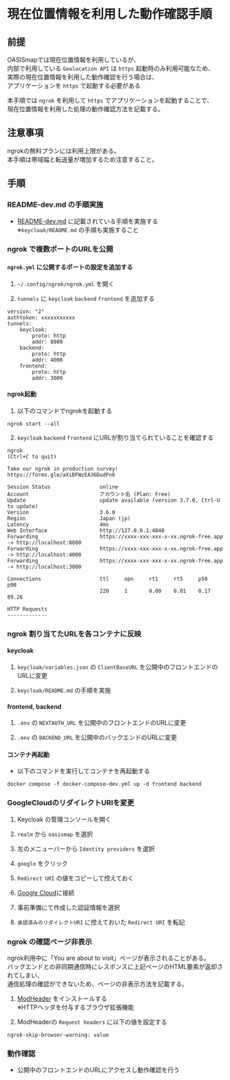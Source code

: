 # 現在位置情報を利用した動作確認手順

## 前提

OASISmapでは現在位置情報を利用しているが、  
内部で利用している `Geolocation API` は `https` 起動時のみ利用可能なため、  
実際の現在位置情報を利用した動作確認を行う場合は、  
アプリケーションを `https` で起動する必要がある  

本手順では `ngrok` を利用して `https` でアプリケーションを起動することで、  
現在位置情報を利用した処理の動作確認方法を記載する。

## 注意事項

ngrokの無料プランには利用上限がある。  
本手順は帯域幅と転送量が増加するため注意すること。

## 手順

### README-dev.md の手順実施

- [README-dev.md](../README-dev.md) に記載されている手順を実施する  
  ※`keycloak/README.md` の手順も実施すること

### ngrok で複数ポートのURLを公開

#### `ngrok.yml` に公開するポートの設定を追加する

1. `~/.config/ngrok/ngrok.yml` を開く

2. `tunnels` に `keycloak` `backend` `frontend` を追加する
```
version: "2"
authtoken: xxxxxxxxxxx
tunnels:
    keycloak:
        proto: http
        addr: 8080
    backend:
        proto: http
        addr: 4000
    frontend:
        proto: http
        addr: 3000
```

#### ngrok起動

1. 以下のコマンドでngrokを起動する

```
ngrok start --all
```

2. `keycloak` `backend` `frontend` にURLが割り当てられていることを確認する

```
ngrok                                                                                         (Ctrl+C to quit)
                                                                                                              
Take our ngrok in production survey! https://forms.gle/aXiBFWzEA36DudFn6                                      
                                                                                                              
Session Status                online                                                                          
Account                       アカウント名 (Plan: Free)                                                       
Update                        update available (version 3.7.0, Ctrl-U to update)                              
Version                       3.6.0                                                                           
Region                        Japan (jp)                                                                      
Latency                       4ms                                                                             
Web Interface                 http://127.0.0.1:4040                                                           
Forwarding                    https://xxxx-xxx-xxx-x-xx.ngrok-free.app -> http://localhost:8080               
Forwarding                    https://xxxx-xxx-xxx-x-xx.ngrok-free.app -> http://localhost:4000               
Forwarding                    https://xxxx-xxx-xxx-x-xx.ngrok-free.app -> http://localhost:3000               
                                                                                                              
Connections                   ttl     opn     rt1     rt5     p50     p90                                     
                              220     1       0.00    0.01    0.17    89.26                                   
                                                                                                              
HTTP Requests                                                                                                 
-------------    
```

### ngrok 割り当てたURLを各コンテナに反映

#### keycloak

1. `keycloak/variables.json` の `ClientBaseURL` を公開中のフロントエンドのURLに変更

2. `keycloak/README.md` の手順を実施

#### frontend, backend

1. `.env` の `NEXTAUTH_URL` を公開中のフロントエンドのURLに変更

2. `.env` の `BACKEND_URL` を公開中のバックエンドのURLに変更

#### コンテナ再起動

- 以下のコマンドを実行してコンテナを再起動する

```
docker compose -f docker-compose-dev.yml up -d frontend backend
```

### GoogleCloudのリダイレクトURIを変更

1. Keycloak の管理コンソールを開く

2. `realm` から `oasismap` を選択

3. 左のメニューバーから `Identity providers` を選択

4. `google` をクリック

5. `Redirect URI` の値をコピーして控えておく

6. [Google Cloud](https://console.cloud.google.com/apis/credentials)に接続

7. 事前準備にて作成した認証情報を選択

8. `承認済みのリダイレクトURI` に控えておいた `Redirect URI` を転記

### ngrok の確認ページ非表示

ngrok利用中に「You are about to visit」ページが表示されることがある。  
バックエンドとの非同期通信時にレスポンスに上記ページのHTML要素が返却されてしまい、  
通信処理の確認ができないため、ページの非表示方法を記載する。

1. [ModHeader](https://modheader.com/) をインストールする  
    ※HTTPヘッダを付与するブラウザ拡張機能

2. ModHeaderの `Request headers` に以下の値を設定する

```
ngrok-skip-browser-warning: value
```

### 動作確認

- 公開中のフロントエンドのURLにアクセスし動作確認を行う

